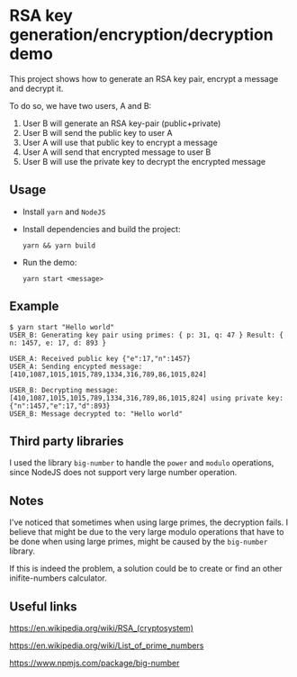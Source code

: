 # RSA key generation/encryption/decryption demo

This project shows how to generate an RSA key pair, encrypt a message and decrypt it.

To do so, we have two users, A and B:

1. User B will generate an RSA key-pair (public+private)
2. User B will send the public key to user A
3. User A will use that public key to encrypt a message
4. User A will send that encrypted message to user B
5. User B will use the private key to decrypt the encrypted message

## Usage

- Install `yarn` and `NodeJS`

- Install dependencies and build the project:

  `yarn && yarn build`

- Run the demo:

  `yarn start <message>`

## Example

```
$ yarn start "Hello world"
USER_B: Generating key pair using primes: { p: 31, q: 47 } Result: { n: 1457, e: 17, d: 893 }

USER_A: Received public key {"e":17,"n":1457}
USER_A: Sending encypted message: [410,1087,1015,1015,789,1334,316,789,86,1015,824]

USER_B: Decrypting message: [410,1087,1015,1015,789,1334,316,789,86,1015,824] using private key: {"n":1457,"e":17,"d":893}
USER_B: Message decrypted to: "Hello world"
```

## Third party libraries

I used the library `big-number` to handle the `power` and `modulo` operations, since NodeJS does not support very large number operation.

## Notes

I've noticed that sometimes when using large primes, the decryption fails. I believe that might be due to the very large
modulo operations that have to be done when using large primes, might be caused by the `big-number` library.

If this is indeed the problem, a solution could be to create or find an other inifite-numbers calculator.

## Useful links

https://en.wikipedia.org/wiki/RSA_(cryptosystem)

https://en.wikipedia.org/wiki/List_of_prime_numbers

https://www.npmjs.com/package/big-number
